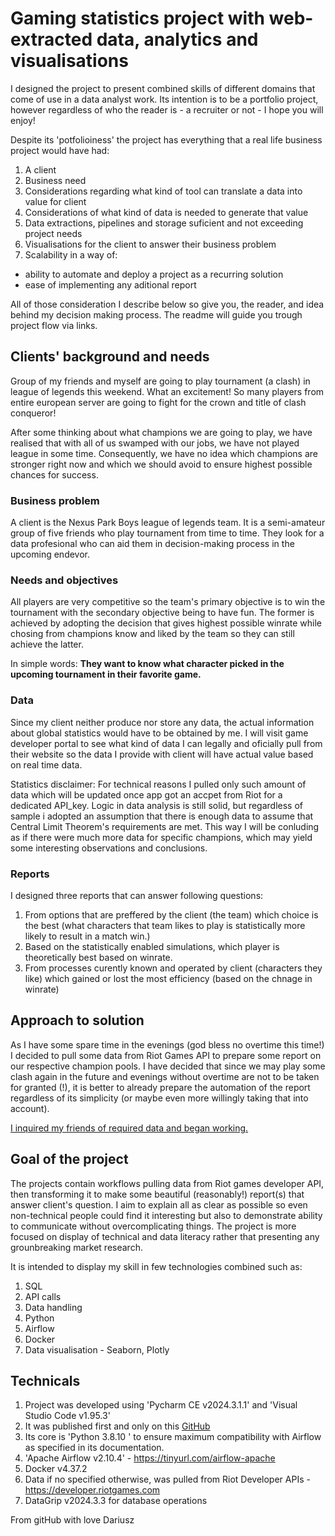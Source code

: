 # Gaming statistics project with web-extracted data, analytics and visualisations
I designed the project to present combined skills of different domains that come of use in a data analyst work. Its intention is to be a portfolio project, however regardless of who the reader is - a recruiter or not - I hope you will enjoy! 

Despite its 'potfolioiness' the project has everything that a real life business project would have had:
1. A client
2. Business need 
3. Considerations regarding what kind of tool can translate a data into value for client 
4. Considerations of what kind of data is needed to generate that value
5. Data extractions, pipelines and storage suficient and not exceeding project needs
6. Visualisations for the client to answer their business problem
7. Scalability in a way of: 
- ability to automate and deploy a project as a recurring solution 
- ease of implementing any aditional report 

All of those consideration I describe below so give you, the reader, and idea behind my decision making process. The readme will guide you trough project flow via links.

## Clients' background and needs
Group of my friends and myself are going to play tournament (a clash) in league of legends this weekend. What an excitement! So many players from entire european server are going to fight for the crown and title of clash conqueror! 

After some thinking about what champions we are going to play, we have realised that with all of us swamped with our jobs, we have not played league in some time. Consequently, we have no idea which champions are stronger right now and which we should avoid to ensure highest possible chances for success. 

### Business problem
A client is the Nexus Park Boys league of legends team. It is a semi-amateur group of five friends who play tournament from time to time. They look for a data profesional who can aid them in decision-making process in the upcoming endevor. 

### Needs and objectives
All players are very competitive so the team's primary objective is to win the tournament with the secondary objective being to have fun. The former is achieved by adopting the decision that gives highest possible winrate while chosing from champions know and liked by the team so they can still achieve the latter. 

In simple words: __They want to know what character picked in the upcoming tournament in their favorite game.__ 

### Data
Since my client neither produce nor store any data, the actual information about global statistics would have to be obtained by me. I will visit game developer portal to see what kind of data I can legally and oficially pull from their website so the data I provide with client will have actual value based on real time data. 

Statistics disclaimer: For technical reasons I pulled only such amount of data which will be updated once app got an accpet from Riot for a dedicated API_key. Logic in data analysis is still solid, but regardless of sample i adopted an assumption that there is enough data to assume that Central Limit Theorem's requirements are met. This way I will be conluding as if there were much more data for specific champions, which may yield some interesting observations and conclusions. 

### Reports
I designed three reports that can answer following questions:
1. From options that are preffered by the client (the team) which choice is the best (what characters that team likes to play is statistically more likely to result in a match win.)
2. Based on the statistically enabled simulations, which player is theoretically best based on winrate. 
3. From processes curently known and operated by client (characters they like) which gained or lost the most efficiency (based on the chnage in winrate)

## Approach to solution 
As I have some spare time in the evenings (god bless no overtime this time!) I decided to pull some data from Riot Games API to prepare some report on our respective champion pools. I have decided that since we may play some clash again in the future and evenings without overtime are not to be taken for granted (!), it is better to already prepare the automation of the report regardless of its simplicity (or maybe even more willingly taking that into account). <br>

[I inquired my friends of required data and began working.](sqlite_database/sample_data_etl.ipynb) 

## Goal of the project
The projects contain workflows pulling data from Riot games developer API, then transforming it to make some beautiful (reasonably!) report(s) that answer client's question. I aim to explain all as clear as possible so even non-technical people could find it interesting but also to demonstrate ability to communicate without overcomplicating things. The project is more focused on display of technical and data literacy rather that presenting any grounbreaking market research. 

It is intended to display my skill in few technologies combined such as:
1. SQL 
2. API calls
3. Data handling
4. Python
5. Airflow
6. Docker
7. Data visualisation - Seaborn, Plotly


## Technicals

1. Project was developed using 'Pycharm CE v2024.3.1.1' and 'Visual Studio Code v1.95.3'
2. It was published first and only on this [GitHub](https://github.com/dariusz-marondel/)
3. Its core is 'Python 3.8.10 ' to ensure maximum compatibility with Airflow as specified in its documentation.
4. 'Apache Airflow v2.10.4' - https://tinyurl.com/airflow-apache
5. Docker v4.37.2
6. Data if no specified otherwise, was pulled from Riot Developer APIs - https://developer.riotgames.com
7. DataGrip v2024.3.3 for database operations

From gitHub with love
Dariusz

[def]: .
